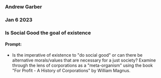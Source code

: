 ### Andrew Garber
### Jan 6 2023
### Is Social Good the goal of existence

#### Prompt:
 - Is the imperative of existence to "do social good" or can there be alternative morals/values that are necessary for a just society? Examine through the lens of corporations as a "meta-organism" using the book "For Profit - A History of Corporations" by William Magnus.
 